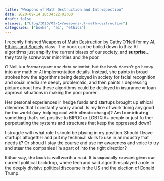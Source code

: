 ```yaml
---
title: "Weapons of Math Destruction and Introspection"
date: 2020-09-14T10:34:22+01:00
draft: false
aliases: ["blog/2020/09/14/weapons-of-math-destruction"]
categories: ["books", "ai", "ethics"]
---
```

I recently finished [Weapons of Math Destruction](https://weaponsofmathdestructionbook.com/) by Cathy O’Neil for my [AI, Ethics, and Society](https://omscs.gatech.edu/cs-8803-o10-ai-ethics-and-society) class. The book can be boiled down to this: AI algorithms just amplify the current biases of our society, and **surprise**... they totally screw over minorities and the poor

O’Neil is a former quant and data scientist, but the book doesn’t go heavy into any math or AI implementation details. Instead, she paints in broad strokes how the algorithms being deployed in society for facial recognition and social media are deeply problematic, and then paints a depressing picture about how these algorithms could be deployed in insurance or loan approval situations in making the poor poorer.

Her personal experiences in hedge funds and startups brought up ethical dilemmas that I constantly worry about. Is my line of work doing any good for the world (say, helping deal with climate change)? Am I contributing something that’s net positive to BIPOC or LGBTQIA+ people or just further perpetuating the systems and structures that keep the oppressed down?

I struggle with what role I should be playing in my position. Should I leave startups altogether and put my technical skills to use in an industry that needs it? Or should I stay the course and use my awareness and voice to try and steer the companies I’m apart of into the right direction?

Either way, the book is well worth a read. It is especially relevant given our current political backdrop, where tech and said algorithms played a role in the deeply divisive political discourse in the US and the election of Donald Trump.
